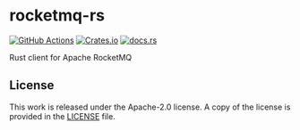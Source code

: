 # rocketmq-rs

[![GitHub Actions](https://github.com/messense/rocketmq-rs/workflows/CI/badge.svg)](https://github.com/messense/rocketmq-rs/actions?query=workflow%3ACI)
[![Crates.io](https://img.shields.io/crates/v/rocketmq.svg)](https://crates.io/crates/rocketmq)
[![docs.rs](https://docs.rs/rocketmq/badge.svg)](https://docs.rs/rocketmq)

Rust client for Apache RocketMQ

## License

This work is released under the Apache-2.0 license. A copy of the license is provided in the [LICENSE](./LICENSE) file.
